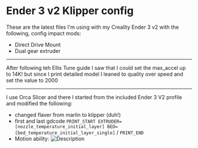 # Ender 3 v2 Klipper config

These are the latest files I'm using with my Creality Ender 3 v2 with the following, config impact mods:
- Direct Drive Mount
- Dual gear extruder

---

After following teh Ellis Tune guide I saw that I could set the max_accel up to 14K! but since I print detailed model I leaned to quality over speed and set the value to 2000

---

I use Orca Slicer and there I started from the included Ender 3 V2 profile and modified the following:
- changed flaver from marlin to klipper (duh!)
- first and last gdcode `PRINT_START EXTRUDER=[nozzle_temperature_initial_layer] BED=[bed_temperature_initial_layer_single]` / `PRINT_END`
- Motion ability:
  ![Description](https://imgur.com/a/zJBHv8B)
